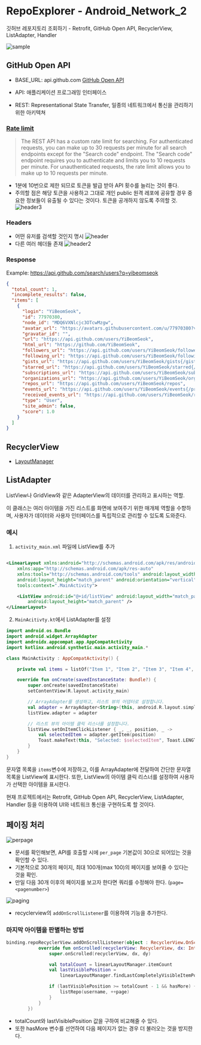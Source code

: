 # RepoExplorer - Android_Network_2

깃허브 레포지토리 조회하기 - Retrofit, GitHub Open API, RecyclerView, ListAdapter, Handler

![sample](.README_images/sample.gif)

## GitHub Open API

- BASE_URL: api.github.com
  [GitHub Open API](https://docs.github.com/ko/rest?apiVersion=2022-11-28)

- API: 애플리케이션 프로그래밍 인터페이스
- REST: Representational State Transfer, 일종의 네트워크에서 통신을 관리하기 위한 아키텍쳐

### **[Rate limit](https://docs.github.com/en/rest/search?apiVersion=2022-11-28#about-search)**

> The REST API has a custom rate limit for searching. For authenticated requests, you can make up to
> 30 requests per minute for all search endpoints except for the "Search code" endpoint. The "Search
> code" endpoint requires you to authenticate and limits you to 10 requests per minute. For
> unauthenticated requests, the rate limit allows you to make up to 10 requests per minute.

- 1분에 10번으로 제한 되므로 토큰을 발급 받아 API 횟수를 늘리는 것이 좋다.
- 주의할 점은 해당 토큰을 사용하고 그대로 개인 public 원격 레포에 공유할 경우 중요한 정보들이 유출될 수 있다는 것이다. 토큰을 공개하지 않도록 주의할 것.
  ![header3](.README_images/header3.png)

### **Headers**

- 어떤 유저를 검색할 것인지 명시
  ![header](.README_images/header.png)
- 다른 여러 헤더들 존재
  ![header2](.README_images/header2.png)

### Response

Example: https://api.github.com/search/users?q=yibeomseok

```json
{
  "total_count": 1,
  "incomplete_results": false,
  "items": [
    {
      "login": "YiBeomSeok",
      "id": 77970380,
      "node_id": "MDQ6VXNlcjc3OTcwMzgw",
      "avatar_url": "https://avatars.githubusercontent.com/u/77970380?v=4",
      "gravatar_id": "",
      "url": "https://api.github.com/users/YiBeomSeok",
      "html_url": "https://github.com/YiBeomSeok",
      "followers_url": "https://api.github.com/users/YiBeomSeok/followers",
      "following_url": "https://api.github.com/users/YiBeomSeok/following{/other_user}",
      "gists_url": "https://api.github.com/users/YiBeomSeok/gists{/gist_id}",
      "starred_url": "https://api.github.com/users/YiBeomSeok/starred{/owner}{/repo}",
      "subscriptions_url": "https://api.github.com/users/YiBeomSeok/subscriptions",
      "organizations_url": "https://api.github.com/users/YiBeomSeok/orgs",
      "repos_url": "https://api.github.com/users/YiBeomSeok/repos",
      "events_url": "https://api.github.com/users/YiBeomSeok/events{/privacy}",
      "received_events_url": "https://api.github.com/users/YiBeomSeok/received_events",
      "type": "User",
      "site_admin": false,
      "score": 1.0
    }
  ]
}
```

## RecyclerView

- [LayoutManager](https://developer.android.com/reference/androidx/recyclerview/widget/RecyclerView.LayoutManager)

## ListAdapter

ListView나 GridView와 같은 AdapterView의 데이터를 관리하고 표시하는 역할.

이 클래스는 여러 아이템을 가진 리스트를 화면에 보여주기 위한 매개체 역할을 수향하며, 사용자가 데이터와 사용자 인터페이스를 독립적으로 관리할 수 있도록 도와준다.

### 예시

1. `activity_main.xml` 파일에 ListView를 추가

```xml

<LinearLayout xmlns:android="http://schemas.android.com/apk/res/android"
    xmlns:app="http://schemas.android.com/apk/res-auto"
    xmlns:tools="http://schemas.android.com/tools" android:layout_width="match_parent"
    android:layout_height="match_parent" android:orientation="vertical"
    tools:context=".MainActivity">

    <ListView android:id="@+id/listView" android:layout_width="match_parent"
        android:layout_height="match_parent" />
</LinearLayout>
```

2. `MainAcitivty.kt`에서 ListAdapter를 설정

```kotlin
import android.os.Bundle
import android.widget.ArrayAdapter
import androidx.appcompat.app.AppCompatActivity
import kotlinx.android.synthetic.main.activity_main.*

class MainActivity : AppCompatActivity() {

    private val items = listOf("Item 1", "Item 2", "Item 3", "Item 4", "Item 5")

    override fun onCreate(savedInstanceState: Bundle?) {
        super.onCreate(savedInstanceState)
        setContentView(R.layout.activity_main)

        // ArrayAdapter를 생성하고, 리스트 뷰의 어댑터로 설정합니다.
        val adapter = ArrayAdapter<String>(this, android.R.layout.simple_list_item_1, items)
        listView.adapter = adapter

        // 리스트 뷰의 아이템 클릭 리스너를 설정합니다.
        listView.setOnItemClickListener { _, _, position, _ ->
            val selectedItem = adapter.getItem(position)
            Toast.makeText(this, "Selected: $selectedItem", Toast.LENGTH_SHORT).show()
        }
    }
}
```

문자열 목록을 `items`변수에 저장하고, 이를 ArrayAdapter에 전달하여 간단한 문자열 목록을 ListView에 표시한다. 또한, ListView의 아이템 클릭 리스너를
설정하여 사용자가 선택한 아이템을 표시한다.

현재 프로젝트에서는 Retrofit, GitHub Open API, RecyclerView, ListAdapter, Handler 등을 이용하여 UI와 네트워크 통신을 구현하도록
할 것이다.

## 페이징 처리

![perpage](.README_images/perpage.png)

- 문서를 확인해보면, API를 호출할 시에 `per_page` 기본값이 30으로 되어있는 것을 확인할 수 있다.
- 기본적으로 30개의 페이지, 최대 100개(max 100)의 페이지를 보여줄 수 있다는 것을 확인.
- 만일 다음 30개 이후의 페이지를 보고자 한다면 쿼리를 수정해야 한다. (`page=<pagenumber>`)

![paging](.README_images/recyclerviewpaging.png)
- recyclerview의 `addOnScrollListener`를 이용하여 기능을 추가한다. 

### 마지막 아이템을 판별하는 방법

```kotlin
binding.repoRecyclerView.addOnScrollListener(object : RecyclerView.OnScrollListener() {
            override fun onScrolled(recyclerView: RecyclerView, dx: Int, dy: Int) {
                super.onScrolled(recyclerView, dx, dy)

                val totalCount = linearLayoutManager.itemCount
                val lastVisiblePosition =
                    linearLayoutManager.findLastCompletelyVisibleItemPosition()

                if (lastVisiblePosition >= totalCount - 1 && hasMore) {
                    listRepo(username, ++page)
                }
            }
        })
```

- totalCount와 lastVisiblePosition 값을 구하여 비교해줄 수 있다.
- 또한 hasMore 변수를 선언하여 다음 페이지가 없는 경우 더 불러오는 것을 방지한다.
